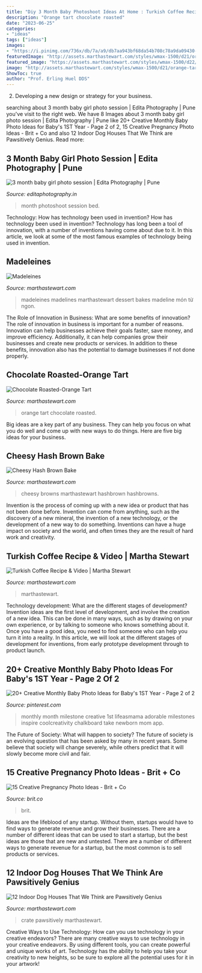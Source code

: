 ```yaml
---
title: "Diy 3 Month Baby Photoshoot Ideas At Home : Turkish Coffee Recipe &amp; Video"
description: "Orange tart chocolate roasted"
date: "2023-06-25"
categories:
- "ideas"
tags: ["ideas"]
images:
- "https://i.pinimg.com/736x/db/7a/a9/db7aa943bf68da54b708c78a9da09430--monthly-baby-chalkboard-monthly-baby-stats.jpg"
featuredImage: "http://assets.marthastewart.com/styles/wmax-1500/d21/orange-tart-mld108099/orange-tart-mld108099_sq.jpg?itok=akhz6CAe"
featured_image: "https://assets.marthastewart.com/styles/wmax-1500/d22/mh_1125_turkish_coffee/mh_1125_turkish_coffee_horiz.jpg?itok=_DslfqwJ"
image: "http://assets.marthastewart.com/styles/wmax-1500/d21/orange-tart-mld108099/orange-tart-mld108099_sq.jpg?itok=akhz6CAe"
ShowToc: true
author: "Prof. Erling Huel DDS"
---
```



2. Developing a new design or strategy for your business.

	

		
searching about 3 month baby girl photo session | Edita Photography | Pune you've visit to the right web. We have 8 Images about 3 month baby girl photo session | Edita Photography | Pune like 20+ Creative Monthly Baby Photo Ideas for Baby&#039;s 1ST Year - Page 2 of 2, 15 Creative Pregnancy Photo Ideas - Brit + Co and also 12 Indoor Dog Houses That We Think are Pawsitively Genius. Read more:
		
    
## 3 Month Baby Girl Photo Session | Edita Photography | Pune

<img loading=lazy src="https://editaphotography.in/wp-content/uploads/2020/07/3_month_baby_photoshoot_Edita_photography_Pune_P006.jpg" onerror="this.onerror=null;this.src='https://tse4.mm.bing.net/th?id=OIP.b_TIAyrV5m-EyujdYRexjAHaLG&amp;pid=15.1';" alt="3 month baby girl photo session | Edita Photography | Pune">

_Source: editaphotography.in_

>month photoshoot session bed. 

	

Technology: How has technology been used in invention?
How has technology been used in invention? Technology has long been a tool of innovation, with a number of inventions having come about due to it. In this article, we look at some of the most famous examples of technology being used in invention.

    
## Madeleines

<img loading=lazy src="http://assets.marthastewart.com/styles/wmax-1500/d39/martha-bakes-madelines-318-d110936-0414/martha-bakes-madelines-318-d110936-0414_horiz.jpg?itok=Eavoqh6v" onerror="this.onerror=null;this.src='https://tse2.mm.bing.net/th?id=OIP.uBYstWZBhyUSq0ja0GBn0wHaEK&amp;pid=15.1';" alt="Madeleines">

_Source: marthastewart.com_

>madeleines madelines marthastewart dessert bakes madeline món từ ngon. 

	

The Role of Innovation in Business: What are some benefits of innovation?
The role of innovation in business is important for a number of reasons. Innovation can help businesses achieve their goals faster, save money, and improve efficiency. Additionally, it can help companies grow their businesses and create new products or services. In addition to these benefits, innovation also has the potential to damage businesses if not done properly.

    
## Chocolate Roasted-Orange Tart

<img loading=lazy src="http://assets.marthastewart.com/styles/wmax-1500/d21/orange-tart-mld108099/orange-tart-mld108099_sq.jpg?itok=akhz6CAe" onerror="this.onerror=null;this.src='https://tse1.mm.bing.net/th?id=OIP.gnwc8omm8YE2c4GnMaGKJQHaHa&amp;pid=15.1';" alt="Chocolate Roasted-Orange Tart">

_Source: marthastewart.com_

>orange tart chocolate roasted. 

	

Big ideas are a key part of any business. They can help you focus on what you do well and come up with new ways to do things. Here are five big ideas for your business.

    
## Cheesy Hash Brown Bake

<img loading=lazy src="https://assets.marthastewart.com/styles/wmax-1500/d24/med102699_0307_chsy_hash/med102699_0307_chsy_hash_sq.jpg?itok=KLCzmYtf" onerror="this.onerror=null;this.src='https://tse2.mm.bing.net/th?id=OIP.rPfeWEleXWias5r8ouxLLwHaHa&amp;pid=15.1';" alt="Cheesy Hash Brown Bake">

_Source: marthastewart.com_

>cheesy browns marthastewart hashbrown hashbrowns. 

	

Invention is the process of coming up with a new idea or product that has not been done before. Invention can come from anything, such as the discovery of a new mineral, the invention of a new technology, or the development of a new way to do something. Inventions can have a huge impact on society and the world, and often times they are the result of hard work and creativity.

    
## Turkish Coffee Recipe &amp; Video | Martha Stewart

<img loading=lazy src="https://assets.marthastewart.com/styles/wmax-1500/d22/mh_1125_turkish_coffee/mh_1125_turkish_coffee_horiz.jpg?itok=_DslfqwJ" onerror="this.onerror=null;this.src='https://tse2.mm.bing.net/th?id=OIP.BMt7rRzEBJEr_W0M3JU9LAHaEK&amp;pid=15.1';" alt="Turkish Coffee Recipe &amp; Video | Martha Stewart">

_Source: marthastewart.com_

>marthastewart. 

	

Technology development: What are the different stages of development?
Invention ideas are the first level of development, and involve the creation of a new idea. This can be done in many ways, such as by drawing on your own experience, or by talking to someone who knows something about it. Once you have a good idea, you need to find someone who can help you turn it into a reality. In this article, we will look at the different stages of development for inventions, from early prototype development through to product launch.

    
## 20+ Creative Monthly Baby Photo Ideas For Baby&#039;s 1ST Year - Page 2 Of 2

<img loading=lazy src="https://i.pinimg.com/736x/db/7a/a9/db7aa943bf68da54b708c78a9da09430--monthly-baby-chalkboard-monthly-baby-stats.jpg" onerror="this.onerror=null;this.src='https://tse3.mm.bing.net/th?id=OIP.rr-VUEzgnikCPKHmhRONGwHaJ4&amp;pid=15.1';" alt="20+ Creative Monthly Baby Photo Ideas for Baby&#039;s 1ST Year - Page 2 of 2">

_Source: pinterest.com_

>monthly month milestone creative 1st lifeasmama adorable milestones inspire coolcreativity chalkboard take newborn mom app. 

	

The Future of Society: What will happen to society?
The future of society is an evolving question that has been asked by many in recent years. Some believe that society will change severely, while others predict that it will slowly become more civil and fair.

    
## 15 Creative Pregnancy Photo Ideas - Brit + Co

<img loading=lazy src="https://www.brit.co/media-library/eyJhbGciOiJIUzI1NiIsInR5cCI6IkpXVCJ9.eyJpbWFnZSI6Imh0dHBzOi8vYXNzZXRzLnJibC5tcy8yMTkwMjU4Ny9vcmlnaW4uanBnIiwiZXhwaXJlc19hdCI6MTYzNDY1MjgwNX0.Qt5GLi-4Naa3PAGgtETikE-e7pDP0UxzgAorQJwJXDo/image.jpg?width=1500&amp;coordinates=329%2C0%2C329%2C0&amp;height=2000" onerror="this.onerror=null;this.src='https://tse3.mm.bing.net/th?id=OIP.Cg2NnOHQEhYaqAgc0KYQwAHaNC&amp;pid=15.1';" alt="15 Creative Pregnancy Photo Ideas - Brit + Co">

_Source: brit.co_

>brit. 

	

Ideas are the lifeblood of any startup. Without them, startups would have to find ways to generate revenue and grow their businesses. There are a number of different ideas that can be used to start a startup, but the best ideas are those that are new and untested. There are a number of different ways to generate revenue for a startup, but the most common is to sell products or services.

    
## 12 Indoor Dog Houses That We Think Are Pawsitively Genius

<img loading=lazy src="http://assets.marthastewart.com/styles/wmax-1500/d24/indoor-dog-house-kitchen/indoor-dog-house-kitchen_horiz.jpg?itok=T7r4kyjr" onerror="this.onerror=null;this.src='https://tse2.mm.bing.net/th?id=OIP.lwoe0VG4nC4iSiyg-v5eqAHaEK&amp;pid=15.1';" alt="12 Indoor Dog Houses That We Think are Pawsitively Genius">

_Source: marthastewart.com_

>crate pawsitively marthastewart. 

	

Creative Ways to Use Technology: How can you use technology in your creative endeavors?
There are many creative ways to use technology in your creative endeavors. By using different tools, you can create powerful and unique works of art. Technology has the ability to help you take your creativity to new heights, so be sure to explore all the potential uses for it in your artwork!

